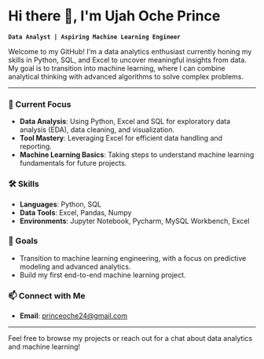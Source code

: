 # Hi there 👋, I'm Ujah Oche Prince

**`Data Analyst | Aspiring Machine Learning Engineer`**

Welcome to my GitHub! I'm a data analytics enthusiast currently honing my skills in Python, SQL, and Excel to uncover meaningful insights from data. My goal is to transition into machine learning, where I can combine analytical thinking with advanced algorithms to solve complex problems.

---


### 🌱 Current Focus
- **Data Analysis**: Using Python, Excel and SQL for exploratory data analysis (EDA), data cleaning, and visualization.
- **Tool Mastery**: Leveraging Excel for efficient data handling and reporting.
- **Machine Learning Basics**: Taking steps to understand machine learning fundamentals for future projects.

### 🛠️ Skills
- **Languages**: Python, SQL
- **Data Tools**: Excel, Pandas, Numpy
- **Environments**: Jupyter Notebook, Pycharm, MySQL Workbench, Excel

### 🎯 Goals
- Transition to machine learning engineering, with a focus on predictive modeling and advanced analytics.
- Build my first end-to-end machine learning project.

### 📫 Connect with Me
- **Email**: princeoche24@gmail.com

---

Feel free to browse my projects or reach out for a chat about data analytics and machine learning!
